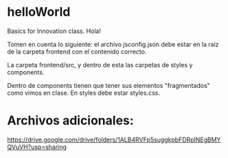 # helloWorld
 Basics for Innovation class.
Hola!

Tomen en cuenta lo siguiente: el archivo jsconfig.json debe estar en la raíz de la carpeta frontend con el contenido correcto.

La carpeta frontend/src, y dentro de esta las carpetas de styles y components.

Dentro de components tienen que tener sus elementos "fragmentados" como vimos en clase. En styles debe estar styles.css.


# Archivos adicionales:

https://drive.google.com/drive/folders/1ALB4RVFp5suggkpbFDRplNEgBMYQVuVH?usp=sharing